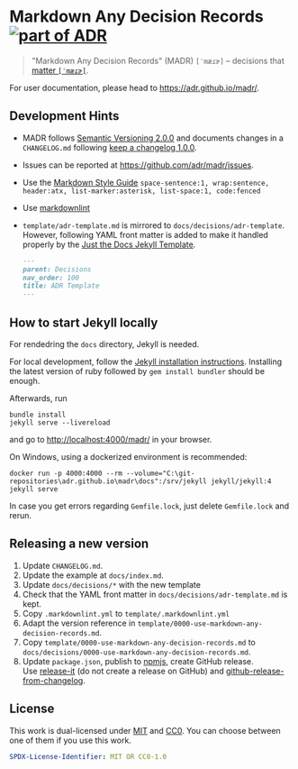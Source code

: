 # Markdown Any Decision Records [![part of ADR](https://img.shields.io/badge/part_of-ADR-blue.svg)](https://adr.github.io)

> "Markdown Any Decision Records" (MADR) `[ˈmæɾɚ]` – decisions that [matter `[ˈmæɾɚ]`](https://en.wiktionary.org/wiki/matter#Pronunciation).

For user documentation, please head to <https://adr.github.io/madr/>.

## Development Hints

* MADR follows [Semantic Versioning 2.0.0](https://semver.org/) and documents changes in a `CHANGELOG.md` following [keep a changelog 1.0.0](http://keepachangelog.com/en/1.0.0/).
* Issues can be reported at <https://github.com/adr/madr/issues>.
* Use the [Markdown Style Guide](http://www.cirosantilli.com/markdown-style-guide/) `space-sentence:1, wrap:sentence, header:atx, list-marker:asterisk, list-space:1, code:fenced`
* Use [markdownlint](https://marketplace.visualstudio.com/items?itemName=DavidAnson.vscode-markdownlint)
* `template/adr-template.md` is mirrored to `docs/decisions/adr-template`.
  However, following YAML front matter is added to make it handled properly by the [Just the Docs Jekyll Template](https://just-the-docs.github.io/just-the-docs/).

  ```markdown
  ---
  parent: Decisions
  nav_order: 100
  title: ADR Template
  ---

## How to start Jekyll locally

For rendedring the `docs` directory, Jekyll is needed.

For local development, follow the [Jekyll installation instructions](https://jekyllrb.com/docs/installation/).
Installing the latest version of ruby followed by `gem install bundler` should be enough.

Afterwards, run

```terminal
bundle install
jekyll serve --livereload
```

and go to <http://localhost:4000/madr/> in your browser.

On Windows, using a dockerized environment is recommended:

```terminal
docker run -p 4000:4000 --rm --volume="C:\git-repositories\adr.github.io\madr\docs":/srv/jekyll jekyll/jekyll:4 jekyll serve
```

In case you get errors regarding `Gemfile.lock`, just delete `Gemfile.lock` and rerun.

## Releasing a new version

1. Update `CHANGELOG.md`.
2. Update the example at `docs/index.md`.
3. Update `docs/decisions/*` with the new template
4. Check that the YAML front matter in `docs/decisions/adr-template.md` is kept.
5. Copy `.markdownlint.yml` to `template/.markdownlint.yml`
6. Adapt the version reference in `template/0000-use-markdown-any-decision-records.md`.
7. Copy `template/0000-use-markdown-any-decision-records.md` to `docs/decisions/0000-use-markdown-any-decision-records.md`.
8. Update `package.json`, publish to [npmjs](https://www.npmjs.com/package/madr), create GitHub release.\
   Use [release-it](https://www.npmjs.com/package/release-it) (do not create a release on GitHub) and [github-release-from-changelog](https://www.npmjs.com/package/github-release-from-changelog).

## License

This work is dual-licensed under [MIT](https://opensource.org/licenses/MIT) and
[CC0](https://creativecommons.org/share-your-work/public-domain/cc0/).
You can choose between one of them if you use this work.

```yaml
SPDX-License-Identifier: MIT OR CC0-1.0
```
